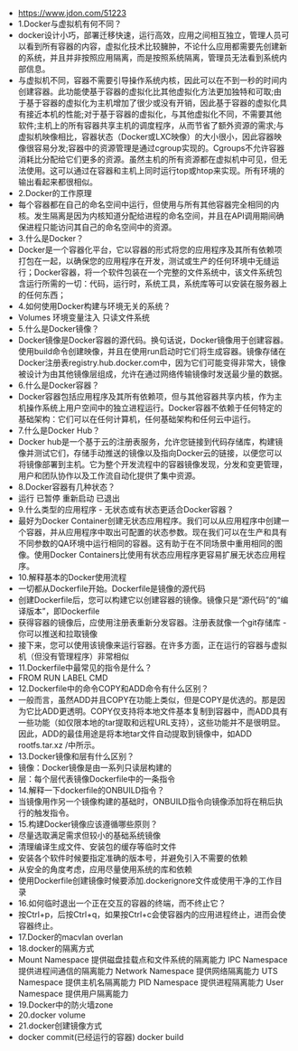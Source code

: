 * https://www.jdon.com/51223
* 1.Docker与虚拟机有何不同？
* docker设计小巧，部署迁移快速，运行高效，应用之间相互独立，管理人员可以看到所有容器的内容，虚拟化技术比较臃肿，不论什么应用都需要先创建新的系统，并且并非按照应用隔离，而是按照系统隔离，管理员无法看到系统内部信息。
* 与虚拟机不同，容器不需要引导操作系统内核，因此可以在不到一秒的时间内创建容器。此功能使基于容器的虚拟化比其他虚拟化方法更加独特和可取;由于基于容器的虚拟化为主机增加了很少或没有开销，因此基于容器的虚拟化具有接近本机的性能;对于基于容器的虚拟化，与其他虚拟化不同，不需要其他软件;主机上的所有容器共享主机的调度程序，从而节省了额外资源的需求;与虚拟机映像相比，容器状态（Docker或LXC映像）的大小很小，因此容器映像很容易分发;容器中的资源管理是通过cgroup实现的。Cgroups不允许容器消耗比分配给它们更多的资源。虽然主机的所有资源都在虚拟机中可见，但无法使用。这可以通过在容器和主机上同时运行top或htop来实现。所有环境的输出看起来都很相似。
* 2.Docker的工作原理
* 每个容器都在自己的命名空间中运行，但使用与所有其他容器完全相同的内核。发生隔离是因为内核知道分配给进程的命名空间，并且在API调用期间确保进程只能访问其自己的命名空间中的资源。
* 3.什么是Docker？
* Docker是一个容器化平台，它以容器的形式将您的应用程序及其所有依赖项打包在一起，以确保您的应用程序在开发，测试或生产的任何环境中无缝运行；Docker容器，将一个软件包装在一个完整的文件系统中，该文件系统包含运行所需的一切：代码，运行时，系统工具，系统库等可以安装在服务器上的任何东西；
* 4.如何使用Docker构建与环境无关的系统？
* Volumes  环境变量注入  只读文件系统
* 5.什么是Docker镜像？
* Docker镜像是Docker容器的源代码。换句话说，Docker镜像用于创建容器。使用build命令创建映像，并且在使用run启动时它们将生成容器。镜像存储在Docker注册表registry.hub.docker.com中，因为它们可能变得非常大，镜像被设计为由其他镜像层组成，允许在通过网络传输镜像时发送最少量的数据。
* 6.什么是Docker容器？
* Docker容器包括应用程序及其所有依赖项，但与其他容器共享内核，作为主机操作系统上用户空间中的独立进程运行。Docker容器不依赖于任何特定的基础架构：它们可以在任何计算机，任何基础架构和任何云中运行。
* 7.什么是Docker Hub？
* Docker hub是一个基于云的注册表服务，允许您链接到代码存储库，构建镜像并测试它们，存储手动推送的镜像以及指向Docker云的链接，以便您可以将镜像部署到主机。它为整个开发流程中的容器镜像发现，分发和变更管理，用户和团队协作以及工作流自动化提供了集中资源。
* 8.Docker容器有几种状态？
* 运行 已暂停 重新启动 已退出
* 9.什么类型的应用程序 - 无状态或有状态更适合Docker容器？
* 最好为Docker Container创建无状态应用程序。我们可以从应用程序中创建一个容器，并从应用程序中取出可配置的状态参数。现在我们可以在生产和具有不同参数的QA环境中运行相同的容器。这有助于在不同场景中重用相同的图像。使用Docker Containers比使用有状态应用程序更容易扩展无状态应用程序。
* 10.解释基本的Docker使用流程
* 一切都从Dockerfile开始。Dockerfile是镜像的源代码
* 创建Dockerfile后，您可以构建它以创建容器的镜像。镜像只是“源代码”的“编译版本”，即Dockerfile
* 获得容器的镜像后，应使用注册表重新分发容器。注册表就像一个git存储库 - 你可以推送和拉取镜像
* 接下来，您可以使用该镜像来运行容器。在许多方面，正在运行的容器与虚拟机（但没有管理程序）非常相似
* 11.Dockerfile中最常见的指令是什么？​​​​​​​
* FROM RUN LABEL CMD
* 12.Dockerfile中的命令COPY和ADD命令有什么区别？
* 一般而言，虽然ADD并且COPY在功能上类似，但是COPY是优选的。那是因为它比ADD更透明。COPY仅支持将本地文件基本复制到容器中，而ADD具有一些功能（如仅限本地的tar提取和远程URL支持），这些功能并不是很明显。因此，ADD的最佳用途是将本地tar文件自动提取到镜像中，如ADD rootfs.tar.xz /中所示。
* 13.Docker镜像和层有什么区别？
* 镜像：Docker镜像是由一系列只读层构建的
* 层：每个层代表镜像Dockerfile中的一条指令
* 14.解释一下dockerfile的ONBUILD指令？
* 当镜像用作另一个镜像构建的基础时，ONBUILD指令向镜像添加将在稍后执行的触发指令。
* 15.构建Docker镜像应该遵循哪些原则？
* 尽量选取满足需求但较小的基础系统镜像
* 清理编译生成文件、安装包的缓存等临时文件
* 安装各个软件时候要指定准确的版本号，并避免引入不需要的依赖
* 从安全的角度考虑，应用尽量使用系统的库和依赖
* 使用Dockerfile创建镜像时候要添加.dockerignore文件或使用干净的工作目录
* 16.如何临时退出一个正在交互的容器的终端，而不终止它？
* 按Ctrl+p，后按Ctrl+q，如果按Ctrl+c会使容器内的应用进程终止，进而会使容器终止。
* 17.Docker的macvlan overlan
* 18.docker的隔离方式
* Mount Namespace 提供磁盘挂载点和文件系统的隔离能力 IPC Namespace 提供进程间通信的隔离能力 Network Namespace 提供网络隔离能力 UTS Namespace 提供主机名隔离能力 PID Namespace 提供进程隔离能力 User Namespace 提供用户隔离能力
* 19.Docker中的防火墙zone
* 20.docker volume
* 21.docker创建镜像方式
* docker commit(已经运行的容器) docker build